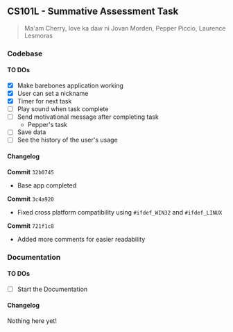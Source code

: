 ## CS101L - Summative Assessment Task
> Ma'am Cherry, love ka daw ni Jovan Morden, Pepper Piccio, Laurence Lesmoras


### Codebase

#### TO DOs
- [x] Make barebones application working
- [x] User can set a nickname
- [x] Timer for next task
- [ ] Play sound when task complete
- [ ] Send motivational message after completing task
    - Pepper's task
- [ ] Save data
- [ ] See the history of the user's usage

#### Changelog 
**Commit** `32b0745`
- Base app completed

**Commit** `3c4a920`
- Fixed cross platform compatibility using `#ifdef_WIN32` and `#ifdef_LINUX` 

**Commit** `721f1c8`
- Added more comments for easier readability


### Documentation
#### TO DOs
- [ ] Start the Documentation
#### Changelog 
Nothing here yet!
